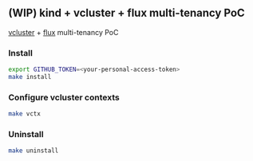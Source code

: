 ## (WIP) kind + vcluster + flux multi-tenancy PoC
[vcluster](https://www.vcluster.com/) + [flux](https://fluxcd.io/) multi-tenancy  PoC

### Install

```bash
export GITHUB_TOKEN=<your-personal-access-token>
make install
``` 

### Configure vcluster contexts

```bash
make vctx
```

### Uninstall

```bash
make uninstall
```
